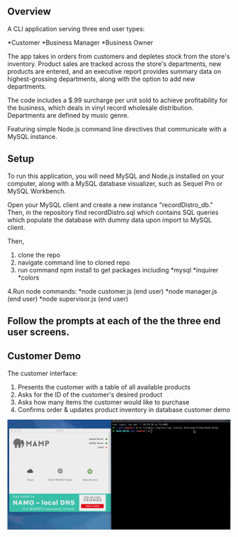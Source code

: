 ## Overview

A CLI application serving three end user types:

*Customer
*Business Manager
*Business Owner

The app takes in orders from customers and depletes stock from the store's inventory. Product sales are tracked across the store's departments, new products are entered, and an executive report provides summary data on highest-grossing departments, along with the option to add new departments.

The code includes a $.99 surcharge per unit sold to achieve profitability for the business, which deals in vinyl record wholesale distribution. Departments are defined by music genre.

Featuring simple Node.js command line directives that communicate with a MySQL instance.

## Setup
To run this application, you will need MySQL and Node.js installed on your computer, along with a MySQL database visualizer, such as Sequel Pro or MySQL Workbench. 

Open your MySQL client and create a new instance "recordDistro_db." Then, in the repository find recordDistro.sql which contains SQL queries which populate the database with dummy data upon import to MySQL client.

Then,

1. clone the repo
2. navigate command line to cloned repo
3. run command npm install to get packages including 
  *mysql
  *inquirer
  *colors
  
4.Run node commands:
*node customer.js (end user)
*node manager.js (end user)
*node supervisor.js (end user)

Follow the prompts at each of the the three end user screens.
-
## Customer Demo
The customer interface:

1) Presents the customer with a table of all available products
2) Asks for the ID of the customer's desired product
3) Asks how many items the customer would like to purchase
4) Confirms order & updates product inventory in database
customer demo

![customer-demo](https://github.com/hubenschmidt/Node-MySQL-Record-Distro/blob/master/customer.gif)

